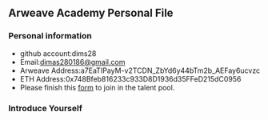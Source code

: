 ## Arweave Academy Personal File

### Personal information

- github account:dims28
- Email:dimas280186@gmail.com
- Arweave Address:a7EaTIPayM-v2TCDN_ZbYd6y44bTm2b_AEFay6ucvzc
- ETH Address:0x748Bfeb816233c933D8D1936d35FFeD215dC0956
- Please finish this [form](https://docs.google.com/forms/d/e/1FAIpQLSfWA5fIIcBgmRppm3jNz5vmf9Mai_QMVil-2pO4r7YKn_Zhtw/viewform?usp=sf_link) to join in the talent pool.

### Introduce Yourself
